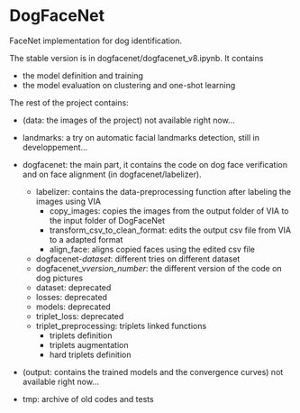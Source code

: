 # DogFaceNet
FaceNet implementation for dog identification.

The stable version is in dogfacenet/dogfacenet_v8.ipynb. It contains
* the model definition and training
* the model evaluation on clustering and one-shot learning

The rest of the project contains:

* (data: the images of the project) not available right now...
* landmarks: a try on automatic facial landmarks detection, still in developpement...
* dogfacenet: the main part, it contains the code on dog face verification and on face alignment (in dogfacenet/labelizer).
    * labelizer: contains the data-preprocessing function after labeling the images using VIA
        * copy_images: copies the images from the output folder of VIA to the input folder of DogFaceNet
        * transform_csv_to_clean_format: edits the output csv file from VIA to a adapted format
        * align_face: aligns copied faces using the edited csv file
    * dogfacenet-*dataset*: different tries on different dataset 
    * dogfacenet_v*version_number*: the different version of the code on dog pictures
    * dataset: deprecated
    * losses: deprecated
    * models: deprecated
    * triplet_loss: deprecated
    * triplet_preprocessing: triplets linked functions
        * triplets definition
        * triplets augmentation
        * hard triplets definition

* (output: contains the trained models and the convergence curves) not available right now...
* tmp: archive of old codes and tests

